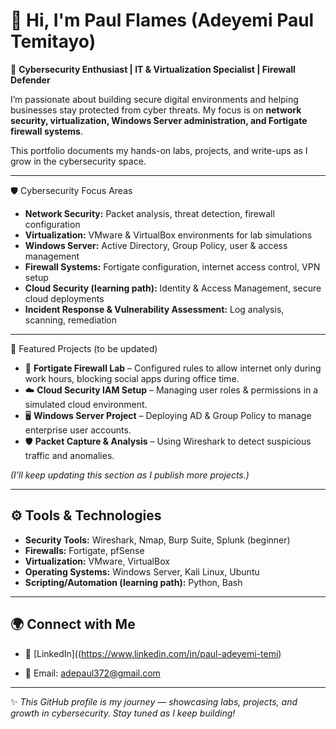 # 👋 Hi, I'm Paul Flames (Adeyemi Paul Temitayo)  

🔐 **Cybersecurity Enthusiast | IT & Virtualization Specialist | Firewall Defender**  

I’m passionate about building secure digital environments and helping businesses stay protected from cyber threats. My focus is on **network security, virtualization, Windows Server administration, and Fortigate firewall systems**.  

This portfolio documents my hands-on labs, projects, and write-ups as I grow in the cybersecurity space. 

---

 🛡️ Cybersecurity Focus Areas  
- **Network Security:** Packet analysis, threat detection, firewall configuration  
- **Virtualization:** VMware & VirtualBox environments for lab simulations  
- **Windows Server:** Active Directory, Group Policy, user & access management  
- **Firewall Systems:** Fortigate configuration, internet access control, VPN setup  
- **Cloud Security (learning path):** Identity & Access Management, secure cloud deployments  
- **Incident Response & Vulnerability Assessment:** Log analysis, scanning, remediation  

---

 📂 Featured Projects (to be updated)
- 🔐 **Fortigate Firewall Lab** – Configured rules to allow internet only during work hours, blocking social apps during office time.  
- ☁️ **Cloud Security IAM Setup** – Managing user roles & permissions in a simulated cloud environment.  
- 🖥 **Windows Server Project** – Deploying AD & Group Policy to manage enterprise user accounts.  
- 🛡 **Packet Capture & Analysis** – Using Wireshark to detect suspicious traffic and anomalies.  

*(I’ll keep updating this section as I publish more projects.)*  

---

## ⚙️ Tools & Technologies  
- **Security Tools:** Wireshark, Nmap, Burp Suite, Splunk (beginner)  
- **Firewalls:** Fortigate, pfSense  
- **Virtualization:** VMware, VirtualBox  
- **Operating Systems:** Windows Server, Kali Linux, Ubuntu  
- **Scripting/Automation (learning path):** Python, Bash  

---

## 🌍 Connect with Me  
- 💼 [LinkedIn]((https://www.linkedin.com/in/paul-adeyemi-temi)
 
- 📧 Email: adepaul372@gmail.com  

---

✨ *This GitHub profile is my journey — showcasing labs, projects, and growth in cybersecurity. Stay tuned as I keep building!* 
